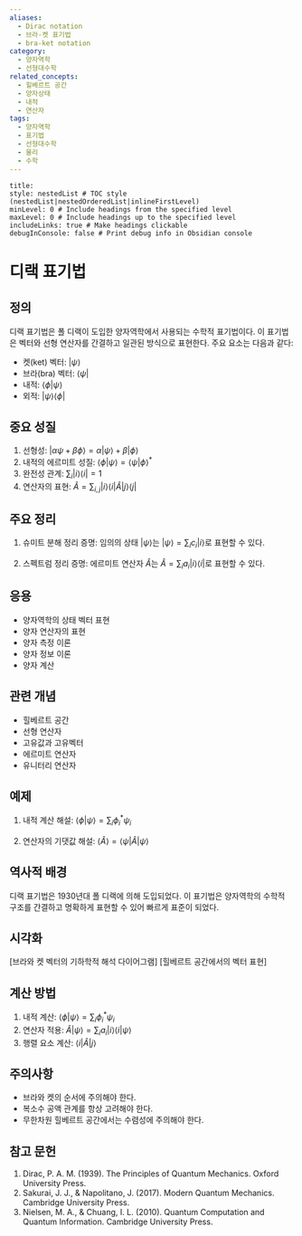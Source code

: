 ```yaml
---
aliases:
  - Dirac notation
  - 브라-켓 표기법
  - bra-ket notation
category:
  - 양자역학
  - 선형대수학
related_concepts:
  - 힐베르트 공간
  - 양자상태
  - 내적
  - 연산자
tags:
  - 양자역학
  - 표기법
  - 선형대수학
  - 물리
  - 수학
---
```


```table-of-contents
title: 
style: nestedList # TOC style (nestedList|nestedOrderedList|inlineFirstLevel)
minLevel: 0 # Include headings from the specified level
maxLevel: 0 # Include headings up to the specified level
includeLinks: true # Make headings clickable
debugInConsole: false # Print debug info in Obsidian console
```
# 디랙 표기법

## 정의

디랙 표기법은 폴 디랙이 도입한 양자역학에서 사용되는 수학적 표기법이다. 이 표기법은 벡터와 선형 연산자를 간결하고 일관된 방식으로 표현한다. 주요 요소는 다음과 같다:

- 켓(ket) 벡터: $|\psi\rangle$
- 브라(bra) 벡터: $\langle\psi|$
- 내적: $\langle\phi|\psi\rangle$
- 외적: $|\psi\rangle\langle\phi|$

## 중요 성질

1. 선형성: $|\alpha\psi + \beta\phi\rangle = \alpha|\psi\rangle + \beta|\phi\rangle$
2. 내적의 에르미트 성질: $\langle\phi|\psi\rangle = \langle\psi|\phi\rangle^*$
3. 완전성 관계: $\sum_i |i\rangle\langle i| = 1$
4. 연산자의 표현: $\hat{A} = \sum_{i,j} |i\rangle\langle i|\hat{A}|j\rangle\langle j|$

## 주요 정리

1. 슈미트 분해 정리
   증명: 임의의 상태 $|\psi\rangle$는 $|\psi\rangle = \sum_i c_i |i\rangle$로 표현할 수 있다.

2. 스펙트럼 정리
   증명: 에르미트 연산자 $\hat{A}$는 $\hat{A} = \sum_i a_i |i\rangle\langle i|$로 표현할 수 있다.

## 응용

- 양자역학의 상태 벡터 표현
- 양자 연산자의 표현
- 양자 측정 이론
- 양자 정보 이론
- 양자 계산

## 관련 개념

- 힐베르트 공간
- 선형 연산자
- 고유값과 고유벡터
- 에르미트 연산자
- 유니터리 연산자

## 예제

1. 내적 계산
   해설: $\langle\phi|\psi\rangle = \sum_i \phi_i^* \psi_i$

2. 연산자의 기댓값
   해설: $\langle\hat{A}\rangle = \langle\psi|\hat{A}|\psi\rangle$

## 역사적 배경

디랙 표기법은 1930년대 폴 디랙에 의해 도입되었다. 이 표기법은 양자역학의 수학적 구조를 간결하고 명확하게 표현할 수 있어 빠르게 표준이 되었다.

## 시각화

[브라와 켓 벡터의 기하학적 해석 다이어그램]
[힐베르트 공간에서의 벡터 표현]

## 계산 방법

1. 내적 계산: $\langle\phi|\psi\rangle = \sum_i \phi_i^* \psi_i$
2. 연산자 적용: $\hat{A}|\psi\rangle = \sum_i a_i |i\rangle\langle i|\psi\rangle$
3. 행렬 요소 계산: $\langle i|\hat{A}|j\rangle$

## 주의사항

- 브라와 켓의 순서에 주의해야 한다.
- 복소수 공액 관계를 항상 고려해야 한다.
- 무한차원 힐베르트 공간에서는 수렴성에 주의해야 한다.

## 참고 문헌

1. Dirac, P. A. M. (1939). The Principles of Quantum Mechanics. Oxford University Press.
2. Sakurai, J. J., & Napolitano, J. (2017). Modern Quantum Mechanics. Cambridge University Press.
3. Nielsen, M. A., & Chuang, I. L. (2010). Quantum Computation and Quantum Information. Cambridge University Press.

